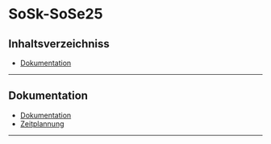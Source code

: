 # SoSk-SoSe25
## Inhaltsverzeichniss
- [Dokumentation](#Dokumentation)

----
## Dokumentation 
- [Dokumentation](https://github.com/Uhkko/SoSk-SoSe25/blob/main/Docs/Documentation.md)
- [Zeitplannung](https://github.com/Uhkko/SoSk-SoSe25/blob/main/Docs/Zeitplan.md)

----
